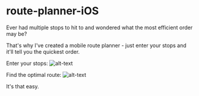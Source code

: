 # route-planner-iOS

Ever had multiple stops to hit to and wondered what the most efficient order may be?

That's why I've created a mobile route planner - just enter your stops and it'll tell you the quickest order.

Enter your stops:
![alt-text](https://github.com/jmassre/route-planner-iOS/blob/master/Route%20Planner%20gif%201.gif)

Find the optimal route:
![alt-text](https://github.com/jmassre/route-planner-iOS/blob/master/Route%20Planner%20gif%202.gif)

It's that easy. 
